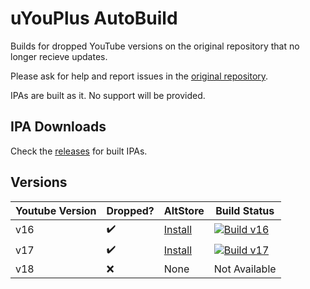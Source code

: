 # uYouPlus AutoBuild

Builds for dropped YouTube versions on the original repository that no longer recieve updates.

Please ask for help and report issues in the [original repository](https://github.com/qnblackcat/uYouPlus/issues).

IPAs are built as it. No support will be provided.

## IPA Downloads

Check the [releases](https://github.com/0t4u/uYouPlus/releases) for built IPAs.

## Versions
| Youtube Version | Dropped?   | AltStore | Build Status  |
| --------------- | ---------- | -------- | ------------- |
| v16             |    ✔️     | [Install](https://links.nekos.space/altstore/install?url=https://github.com/0t4u/uYouPlus/releases/download/v16.42.3-2.1-(6b621b3)/uYouPlus_16.42.3_2.1_6b621b3.ipa) | [![Build v16](https://github.com/0t4u/uYouPlus/actions/workflows/build_v16.yml/badge.svg)](https://github.com/0t4u/uYouPlus/actions/workflows/build_v16.yml) |
| v17             |    ✔️     | [Install](https://links.nekos.space/altstore/install?url=https://github.com/0t4u/uYouPlus/releases/download/v16.42.3-2.1-(6b621b3)/uYouPlus_16.42.3_2.1_6b621b3.ipa) | [![Build v17](https://github.com/0t4u/uYouPlus/actions/workflows/build_v17.yml/badge.svg)](https://github.com/0t4u/uYouPlus/actions/workflows/build_v17.yml) |
| v18             |    ❌     | None     | Not Available  |
